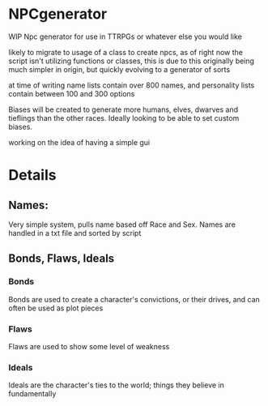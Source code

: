# NPCgenerator

WIP Npc generator for use in TTRPGs or whatever else you would like

likely to migrate to usage of a class to create npcs, as of right now the script isn't utilizing functions or classes, this is due to this originally being much simpler in origin, but quickly evolving to a generator of sorts

at time of writing name lists contain over 800 names, and personality lists contain between 100 and 300 options

Biases will be created to generate more humans, elves, dwarves and tieflings than the other races. Ideally looking to be able to set custom biases.

working on the idea of having a simple gui

# Details

<h2> Names:</h2>
Very simple system, pulls name based off Race and Sex. Names are handled in a txt file and sorted by script

<h2>Bonds, Flaws, Ideals</h2>
  <h3>Bonds</h3>
  Bonds are used to create a character's convictions, or their drives, and can often be used as plot pieces
  <h3>Flaws</h3>
  Flaws are used to show some level of weakness
  <h3> Ideals </h3>
  Ideals are the character's ties to the world; things they believe in fundamentally
